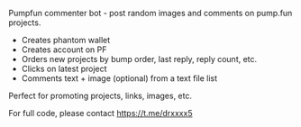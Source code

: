 Pumpfun commenter bot - post random images and comments on pump.fun projects.

- Creates phantom wallet
- Creates account on PF
- Orders new projects by bump order, last reply, reply count, etc.
- Clicks on latest project
- Comments text + image (optional) from a text file list

Perfect for promoting projects, links, images, etc.

For full code, please contact https://t.me/drxxxx5
